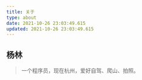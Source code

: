 ```yaml
---
title: 关于
type: about
date: 2021-10-26 23:03:49.615
updated: 2021-10-26 23:03:49.615
---
```


## 杨林
> 一个程序员，现在杭州，爱好自驾、爬山、拍照。
